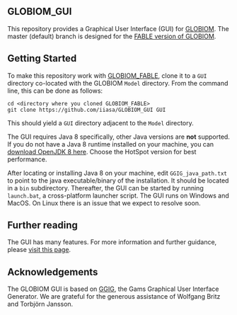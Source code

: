 ## GLOBIOM_GUI

This repository provides a Graphical User Interface (GUI) for [GLOBIOM](http://www.globiom.org/). The master (default) branch is designed for the [FABLE version of GLOBIOM](https://iiasa.github.io/GLOBIOM_FABLE/).

## Getting Started

To make this repository work with [GLOBIOM_FABLE](https://github.com/iiasa/GLOBIOM_FABLE), clone it to a ``GUI`` directory co-located with the GLOBIOM ``Model`` directory. From the command line, this can be done as follows:
```
cd <directory where you cloned GLOBIOM_FABLE>
git clone https://github.com/iiasa/GLOBIOM_GUI GUI
```
This should yield a ``GUI`` directory adjacent to the ``Model`` directory.

The GUI requires Java 8 specifically, other Java versions are **not** supported. If you do not have a Java 8 runtime installed on your machine, you can [download OpenJDK 8 here](https://adoptopenjdk.net/). Choose the HotSpot version for best performance.

After locating or installing Java 8 on your machine, edit ``GGIG_java_path.txt`` to point to the java executable/binary of the installation. It should be located in a ``bin`` subdirectory. Thereafter, the GUI can be started by running ``launch.bat``, a cross-platform launcher script. The GUI runs on Windows and MacOS. On Linux there is an issue that we expect to resolve soon.

## Further reading

The GUI has many features. For more information and further guidance, please [visit this page](https://iiasa.github.io/GLOBIOM_FABLE/GUI/).

## Acknowledgements

The GLOBIOM GUI is based on [GGIG](http://www.ilr.uni-bonn.de/em/rsrch/ggig/ggig_e.htm), the Gams Graphical User Interface Generator. We are grateful for the generous assistance of Wolfgang Britz and Torbjörn Jansson.